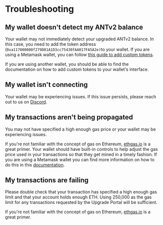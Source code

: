 # Troubleshooting

## My wallet doesn't detect my ANTv2 balance

Your wallet may not immediately detect your upgraded ANTv2 balance. In this case, you need to add the token address (`0xa117000000f279D81A1D3cc75430fAA017FA5A2e)`to your wallet. If you are using a Metamask wallet, you can follow [this guide to add custom tokens](https://metamask.zendesk.com/hc/en-us/articles/360015489031-How-to-View-See-Your-Tokens-in-Metamask).

If you are using another wallet, you should be able to find the documentation on how to add custom tokens to your wallet's interface.

## My wallet isn't connecting

Your wallet may be experiencing issues. If this issue persists, please reach out to us on [Discord](https://discord.com/invite/aragon).

## My transactions aren't being propagated

You may not have specified a high enough gas price or your wallet may be experiencing issues.

If you're not familiar with the concept of gas on Ethereum, [ethgas.io](https://ethgas.io/) is a great primer. Your wallet should have built-in controls to help adjust the gas price used in your transactions so that they get mined in a timely fashion. If you are using a Metamask wallet you can find more information on how to do this in this [documentation](https://metamask.zendesk.com/hc/en-us/articles/360015488771-How-to-Adjust-Gas-Price-and-Gas-Limit-).

## My transactions are failing

Please double check that your transaction has specified a high enough gas limit and that your account holds enough ETH. Using 250,000 as the gas limit for any transactions requested by the Upgrade Portal will be sufficient.

If you're not familiar with the concept of gas on Ethereum, [ethgas.io](https://ethgas.io/) is a great primer.
